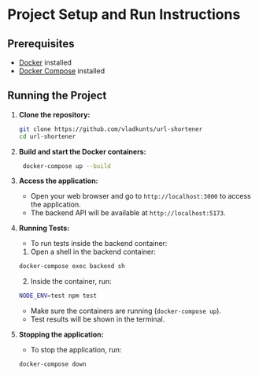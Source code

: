 # Project Setup and Run Instructions

## Prerequisites

- [Docker](https://www.docker.com/get-started) installed
- [Docker Compose](https://docs.docker.com/compose/) installed

## Running the Project

1. **Clone the repository:**
   ```sh
   git clone https://github.com/vladkunts/url-shortener
   cd url-shortener
   
2. **Build and start the Docker containers:**
   ```sh
    docker-compose up --build
    ```
   
3. **Access the application:**
   - Open your web browser and go to `http://localhost:3000` to access the application.
   - The backend API will be available at `http://localhost:5173`.

4. **Running Tests:**

   - To run tests inside the backend container:
   1. Open a shell in the backend container:
   ```sh
   docker-compose exec backend sh
   ```
   2. Inside the container, run:
   ```sh
   NODE_ENV=test npm test
   ```
   - Make sure the containers are running (`docker-compose up`).
   - Test results will be shown in the terminal.

4. **Stopping the application:**
   - To stop the application, run:
   ```sh
   docker-compose down
   ```
